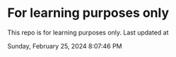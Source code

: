 # For learning purposes only
This repo is for learning purposes only.
Last updated at

Sunday, February 25, 2024 8:07:46 PM

